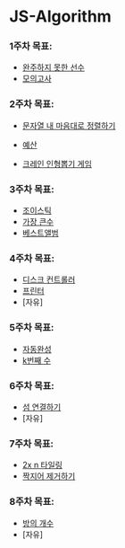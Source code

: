 # JS-Algorithm
### 1주차 목표: 
  - [완주하지 못한 선수](https://programmers.co.kr/learn/courses/30/lessons/42576)
  - [모의고사](https://programmers.co.kr/learn/courses/30/lessons/42840)
### 2주차 목표: 
  - [문자열 내 마음대로 정렬하기](https://programmers.co.kr/learn/courses/30/lessons/12915)

  - [예산](https://programmers.co.kr/learn/courses/30/lessons/12982)

  - [크레인 인형뽑기 게임](https://programmers.co.kr/learn/courses/30/lessons/64061)
### 3주차 목표:
  - [조이스틱](https://programmers.co.kr/learn/courses/30/lessons/42860?language=javascript)
  - [가장 큰수](https://programmers.co.kr/learn/courses/30/lessons/42746?language=javascript)
  - [베스트앨범](https://programmers.co.kr/learn/courses/30/lessons/42579?language=javascript)
### 4주차 목표:
  - [디스크 컨트롤러](https://programmers.co.kr/learn/courses/30/lessons/42627?language=javascript)
  - [프린터](https://programmers.co.kr/learn/courses/30/lessons/42587?language=javascript)
  - [자유]
### 5주차 목표:
  - [자동완성](https://programmers.co.kr/learn/courses/30/lessons/17685)
  - [k번째 수](https://programmers.co.kr/learn/courses/30/lessons/42748?language=javascript)
### 6주차 목표:
  - [섬 연결하기](https://programmers.co.kr/learn/courses/30/lessons/42861?language=javascript)
  - [자유]
### 7주차 목표:
  - [2x n 타일링](https://programmers.co.kr/learn/courses/30/lessons/12900?language=javascript)
  - [짝지어 제거하기](https://programmers.co.kr/learn/courses/30/lessons/12973?language=javascript)
### 8주차 목표:
  - [방의 개수](https://programmers.co.kr/learn/courses/30/lessons/49190)
  - [자유]
